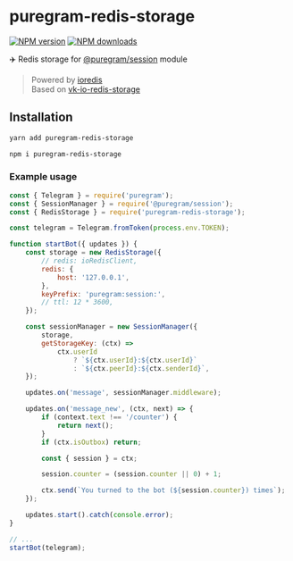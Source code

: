 # puregram-redis-storage

[![NPM version][npm-v]][npm-url]
[![NPM downloads][npm-downloads]][npm-url]
<!-- [![Build Status][build]][build-url] -->

✈️ Redis storage for [@puregram/session](https://github.com/nitreojs/puregram/tree/lord/packages/session) module

> Powered by [ioredis](https://github.com/luin/ioredis) <br />
> Based on [vk-io-redis-storage](https://github.com/xTCry/vk-io-redis-storage)

## Installation
```bash
yarn add puregram-redis-storage
```
```bash
npm i puregram-redis-storage
```

### Example usage
```js
const { Telegram } = require('puregram');
const { SessionManager } = require('@puregram/session');
const { RedisStorage } = require('puregram-redis-storage');

const telegram = Telegram.fromToken(process.env.TOKEN);

function startBot({ updates }) {
    const storage = new RedisStorage({
        // redis: ioRedisClient,
        redis: {
            host: '127.0.0.1',
        },
        keyPrefix: 'puregram:session:',
        // ttl: 12 * 3600,
    });

    const sessionManager = new SessionManager({
        storage,
        getStorageKey: (ctx) =>
            ctx.userId
                ? `${ctx.userId}:${ctx.userId}`
                : `${ctx.peerId}:${ctx.senderId}`,
    });

    updates.on('message', sessionManager.middleware);

    updates.on('message_new', (ctx, next) => {
        if (context.text !== '/counter') {
            return next();
        }
        if (ctx.isOutbox) return;

        const { session } = ctx;

        session.counter = (session.counter || 0) + 1;

        ctx.send(`You turned to the bot (${session.counter}) times`);
    });

    updates.start().catch(console.error);
}

// ...
startBot(telegram);
```

[npm-v]: https://img.shields.io/npm/v/puregram-redis-storage.svg?style=flat-square
[npm-downloads]: https://img.shields.io/npm/dt/puregram-redis-storage?label=used%20by&style=flat-square
[npm-url]: https://www.npmjs.com/package/puregram-redis-storage

[node]: https://img.shields.io/node/v/puregram-redis-storage.svg?style=flat-square
[node-url]: https://nodejs.org

[build]: https://img.shields.io/travis/puregram-redis-storage.svg?style=flat-square
[build-url]: https://travis-ci.org/puregram-redis-storage
